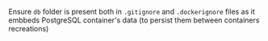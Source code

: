 Ensure `db` folder is present both in `.gitignore` and `.dockerignore` files as it embbeds PostgreSQL container's data (to persist them between containers recreations)
